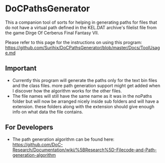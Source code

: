 # DoCPathsGenerator
This a companion tool of sorts for helping in generating paths for files that do not have a virtual path defined in the KEL.DAT archive's filelist file from the game Dirge Of Cerberus Final Fantasy VII.

Please refer to this page for the instructions on using this program:
https://github.com/Surihix/DoCPathsGenerator/blob/master/Docs/ToolUsage.md

## Important
- Currently this program will generate the paths only for the text bin files and the class files. more path generation support might get added when I discover how the algorithm works for the other files.
- The file names will still have the same name as it was in the noPaths folder but will now be arranged nicely inside sub folders and will have a extension. these folders along with the extension should give enough info on what data the file contains.

## For Developers
- The path generation algorithm can be found here:
  https://github.com/DoC-Research/Documentation/wiki/%5BResearch%5D-Filecode-and-Path-generation-algorithm
